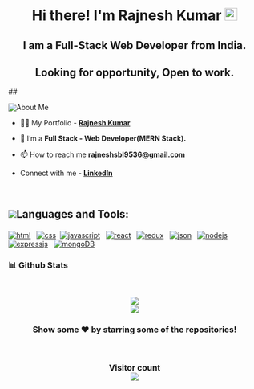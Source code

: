 <h1 align="center">Hi there! I'm Rajnesh Kumar <img src="https://media.giphy.com/media/hvRJCLFzcasrR4ia7z/giphy.gif" width="25px"> </h1>
<h2 align="center">I am a Full-Stack Web Developer from India. </h2>
<h2 align="center">Looking for opportunity, Open to work.</h2>
## <p style="display:flex; align-items: center"> <img src="https://img.icons8.com/color/48/000000/user-male-circle--v2.png"/> About Me </p> 

- 👨‍💻 My Portfolio - **[Rajnesh Kumar](https://rajyadav0001.github.io/)**

- 🌱 I’m a **Full Stack - Web Developer(MERN Stack).**

- 📫 How to reach me **rajneshsbl9536@gmail.com**

- Connect with me - **[LinkedIn](https://www.linkedin.com/in/rajnesh-kumar-89ba18226/)**

<br/>

## <p style="display:flex; align-items: center"> <img src="https://img.icons8.com/color/48/000000/source-code.png"/> Languages and Tools:</p> 

<p>

   <a href="#"><img src="https://img.shields.io/badge/html5-%23E34F26.svg?style=for-the-badge&logo=html5&logoColor=white" alt="html"/></a> &nbsp;
   <a href="#"><img src="https://img.shields.io/badge/css3-%231572B6.svg?style=for-the-badge&logo=css3&logoColor=white" alt="css"/></a>&nbsp;
   <a href="#"><img src="https://img.shields.io/badge/javascript-%23323330.svg?style=for-the-badge&logo=javascript&logoColor=%23F7DF1E" alt="javascript"/></a> &nbsp;
   <a href="#"><img src="https://img.shields.io/badge/react-%2320232a.svg?style=for-the-badge&logo=react&logoColor=%2361DAFB" alt="react"/></a> &nbsp;
   <a href="#"><img src="https://img.shields.io/badge/redux-%23593d88.svg?style=for-the-badge&logo=redux&logoColor=white" alt="redux"/></a> &nbsp;
   <a href="#"><img src="https://img.shields.io/badge/json-5E5C5C?style=for-the-badge&logo=json&logoColor=white" alt="json" /></a> &nbsp;
   <a href="#"> <img src="https://img.shields.io/badge/Node.js-339933?style=for-the-badge&logo=nodedotjs&logoColor=white" alt="nodejs" /></a> &nbsp;
   <a href="#"><img src="https://img.shields.io/badge/express.js-%23404d59.svg?style=for-the-badge&logo=express&logoColor=%2361DAFB" alt="expressjs" /></a> &nbsp;
   <a href="#"><img src="https://img.shields.io/badge/MongoDB-%234ea94b.svg?style=for-the-badge&logo=mongodb&logoColor=white" alt="mongoDB" /></a> &nbsp;
</p>

<h3>📊 Github Stats</h3>
<br/>
<p align="center">
   <img align="center"  src="https://github-readme-streak-stats.herokuapp.com/?user=rajyadav0001&theme=dark" /> <br \>
   <img align="center" src="https://github-readme-stats.vercel.app/api?username=rajyadav0001&show_icons=true&locale=en&theme=dark"/>
</p>

<h3 align="center">
 Show some ❤️ by starring some of the repositories!
</h3>
<br>

<h3 align="center"> 
  Visitor count <br>
  <img src="https://profile-counter.glitch.me/rajyadav0001/count.svg" />
</h3>
